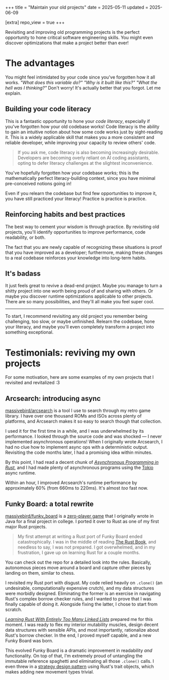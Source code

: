 +++
title   = "Maintain your old projects"
date    = 2025-05-11
updated = 2025-06-09

[extra]
repo_view = true
+++

Revisiting and improving old programming projects is the perfect opportunity to hone critical software engineering skills. You might even discover optimizations that make a project better than ever!

# The advantages

You might feel intimidated by your code since you've forgotten how it all works. _"What does this variable do?" "Why is it built like this?" "What the hell was I thinking?"_ Don't worry! It's actually better that you forgot. Let me explain.

## Building your code literacy

This is a fantastic opportunity to hone your _code literacy_, especially if you've forgotten how your old codebase works! Code literacy is the ability to gain an intuitive notion about how some code works just by sight-reading it. This is a widely applicable skill that makes you a more consistent and reliable developer, while improving your capacity to review others' code.

> If you ask me, code literacy is also becoming increasingly desirable. Developers are becoming overly reliant on AI coding assistants, opting to defer literacy challenges at the slightest inconvenience.

You've hopefully forgotten how your codebase works; this is the mathematically perfect literacy-building context, since you have minimal pre-conceived notions going in!

Even if you relearn the codebase but find few opportunities to improve it, you have still practiced your literacy! Practice is practice is practice.

## Reinforcing habits and best practices

The best way to cement your wisdom is through practice. By revisiting old projects, you'll identify opportunities to improve performance, code readability, or both.

The fact that you are newly capable of recognizing these situations is proof that you have improved as a developer; furthermore, making these changes to a real codebase reinforces your knowledge into long-term habits.

## It's badass

It just feels great to revive a dead-end project. Maybe you manage to turn a shitty project into one worth being proud of and sharing with others. Or maybe you discover runtime optimizations applicable to other projects. There are so many possibilities, and they'll all make you feel super cool.

---

To start, I recommend revisiting any old project you remember being challenging, too slow, or maybe unfinished. Relearn the codebase, hone your literacy, and maybe you'll even completely transform a project into something exceptional.

# Testimonials: reviving my own projects

For some motivation, here are some examples of my own projects that I revisited and revitalized :3

## Arcsearch: introducing async

[massivebird/arcsearch](https://github.com/massivebird/Arcsearch) is a tool I use to search through my retro game library. I have over one thousand ROMs and ISOs across plenty of platforms, and Arcsearch makes it so easy to search though that collection.

I used it for the first time in a while, and I was underwhelmed by its performance. I looked through the source code and was shocked — I never implemented asynchronous operations! When I originally wrote Arcsearch, I had no clue how to implement async ops with a deterministic output. Revisiting the code months later, I had a promising idea within minutes.

By this point, I had read a decent chunk of [_Asynchronous Programming in Rust_](https://rust-lang.github.io/async-book/), and I had made plenty of asynchronous programs using the [Tokio](https://tokio.rs/) async runtime.

Within an hour, I improved Arcsearch's runtime performance by approximately 60% (from 660ms to 220ms). It's almost _too_ fast now.

## Funky Board: a total rewrite

[massivebird/funky_board](https://github.com/massivebird/funky_board) is a [zero-player game](https://en.wikipedia.org/wiki/Zero-player_game) that I originally wrote in Java for a final project in college. I ported it over to Rust as one of my first major Rust projects.

> My first attempt at writing a Rust port of Funky Board ended catastrophically. I was in the middle of reading [The Rust Book](https://rust-book.cs.brown.edu/experiment-intro.html), and needless to say, I was not prepared. I got overwhelmed, and in my frustration, I gave up on learning Rust for a couple months.

You can check out the repo for a detailed look into the rules. Basically, autonomous pieces move around a board and capture other pieces by landing on them, similar to chess.

I revisited my Rust port with disgust. My code relied heavily on `.clone()` (an undesirable, computationally expensive crutch), and my data structures were morbidly designed. Eliminating the former is an exercise in navigating Rust's complex borrow checker rules, and I wanted to prove that I was finally capable of doing it. Alongside fixing the latter, I chose to start from scratch.

[_Learning Rust With Entirely Too Many Linked Lists_](https://rust-unofficial.github.io/too-many-lists/) prepared me for this moment. I was ready to flex my interior mutability muscles, design decent data structures with sensible APIs, and most importantly, rationalize about Rust's borrow checker. In the end, I proved myself capable, and a new Funky Board was born.

This evolved Funky Board is a dramatic improvement in readability _and_ functionality. On top of that, I'm extremely proud of untangling the immutable reference spaghetti and eliminating all those `.clone()` calls. I even threw in a [strategy design pattern](https://rust-unofficial.github.io/patterns/patterns/behavioural/strategy.html) using Rust's trait objects, which makes adding new movement types trivial.
